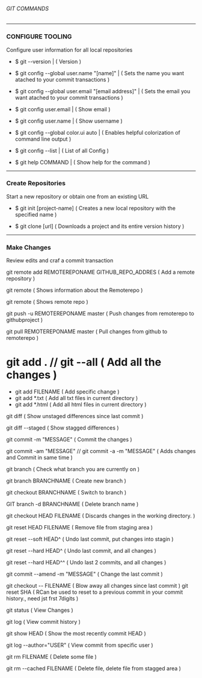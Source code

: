 ###### GIT COMMANDS

----------------------------------------------------------------------------------------------------------------------------------------
### CONFIGURE TOOLING
Configure user information for all local repositories

- $ git --version						                                          | ( Version )

- $ git config --global user.name "[name]"                            | ( Sets the name you want atached to your commit transactions )

- $ git config --global user.email "[email address]"                  | ( Sets the email you want atached to your commit transactions )

- $ git config user.email					                                    | ( Show email )

- $ git config user.name                                              | ( Show username )

* $ git config --global color.ui auto                                 | ( Enables helpful colorization of command line output )

- $ git config --list					                                        | ( List of all Config )

- $ git help COMMAND					                                        | ( Show help for the command )

----------------------------------------------------------------------------------------------------------------------------------------
### Create Repositories
Start a new repository or obtain one from an existing URL

- $ git init [project-name]					( Creates a new local repository with the specified name )

- $ git clone [url]          ( Downloads a project and its entire version history )

----------------------------------------------------------------------------------------------------------------------------------------
### Make Changes
Review edits and craf a commit transaction


git remote add REMOTEREPONAME GITHUB_REPO_ADDRES		( Add a remote repository ) 

git remote 						( Shows information  about the Remoterepo )

git remote 						( Shows remote repo )



git push -u REMOTEREPONAME master			( Push changes from remoterepo to githubproject )

git pull REMOTEREPONAME master				( Pull changes from github to remoterepo )




# git add .	// 	git --all			( Add all the changes )
- git add FILENAME					( Add specific change )
- git add *.txt						( Add all txt files in current directory )
- git add *.html          ( Add all html files in current directory )


git diff						( Show unstaged differences since last commit )

git diff --staged					( Show stagged differences )


git commit -m "MESSAGE"					( Commit the changes )

git commit -am "MESSAGE" // git commit -a -m "MESSAGE"	( Adds changes and Commit in same time )


git branch						( Check what branch you are currently on )

git branch BRANCHNAME					( Create new branch )

git checkout BRANCHNAME					( Switch to branch )

GIT branch -d BRANCHNAME				( Delete branch name )


git checkout HEAD FILENAME				( Discards changes in the working directory. )

git reset HEAD FILENAME					( Remove file from staging area )

git reset --soft HEAD^					( Undo last commit, put changes into stagin )

git reset --hard HEAD^					( Undo last commit, and all changes )

git reset --hard HEAD^^					( Undo last 2 commits, and all changes )

git commit --amend -m "MESSAGE"				( Change the last commit )

git checkout -- FILENAME				( Blow away all changes since last commit )
git reset SHA						( RCan be used to reset to a previous commit in your commit history., need jst frst 7digits )

git status						( View Changes )

git log							( View commit history )

git show HEAD						( Show the most recently commit HEAD )

git log --author="USER"					( View commit from specific user )

git rm FILENAME						( Delete some file )

git rm --cached FILENAME      ( Delete file, delete file from stagged area )
